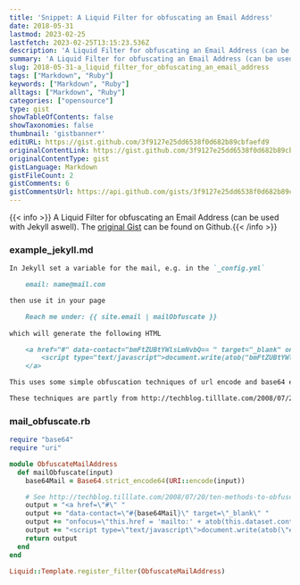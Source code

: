 ```yaml
---
title: 'Snippet: A Liquid Filter for obfuscating an Email Address'
date: 2018-05-31
lastmod: 2023-02-25
lastfetch: 2023-02-25T13:15:23.536Z
description: 'A Liquid Filter for obfuscating an Email Address (can be used with Jekyll aswell).'
summary: 'A Liquid Filter for obfuscating an Email Address (can be used with Jekyll aswell).'
slug: 2018-05-31-a_liquid_filter_for_obfuscating_an_email_address
tags: ["Markdown", "Ruby"]
keywords: ["Markdown", "Ruby"]
alltags: ["Markdown", "Ruby"]
categories: ["opensource"]
type: gist
showTableOfContents: false
showTaxonomies: false
thumbnail: 'gistbanner*'
editURL: https://gist.github.com/3f9127e25dd6538f0d682b89cbfaefd9
originalContentLink: https://gist.github.com/3f9127e25dd6538f0d682b89cbfaefd9
originalContentType: gist
gistLanguage: Markdown
gistFileCount: 2
gistComments: 6
gistCommentsUrl: https://api.github.com/gists/3f9127e25dd6538f0d682b89cbfaefd9/comments
---
```


{{< info >}} A Liquid Filter for obfuscating an Email Address (can be used with Jekyll aswell). The [original Gist](https://gist.github.com/3f9127e25dd6538f0d682b89cbfaefd9) can be found on Github.{{< /info >}}


### example_jekyll.md

```Markdown
In Jekyll set a variable for the mail, e.g. in the `_config.yml`

    email: name@mail.com

then use it in your page

    Reach me under:	{{ site.email | mailObfuscate }}
   
which will generate the following HTML

    <a href="#" data-contact="bmFtZUBtYWlsLmNvbQ== " target="_blank" onfocus="this.href = 'mailto:' + atob(this.dataset.contact)">    
        <script type="text/javascript">document.write(atob("bmFtZUBtYWlsLmNvbQ== "));</script>
    </a>

This uses some simple obfuscation techniques of url encode and base64 encode the mail and use JS to support the link and write it to HTML programmatically. This is certainly not bulletproof, but a good shield and in combination with a good spam filter this will fix your problem with mail crawlers.

These techniques are partly from http://techblog.tilllate.com/2008/07/20/ten-methods-to-obfuscate-e-mail-addresses-compared/

```

### mail_obfuscate.rb

```Ruby
require "base64"
require "uri"

module ObfuscateMailAddress
  def mailObfuscate(input)
    base64Mail = Base64.strict_encode64(URI::encode(input))

    # See http://techblog.tilllate.com/2008/07/20/ten-methods-to-obfuscate-e-mail-addresses-compared/
    output = "<a href=\"#\" "
    output += "data-contact=\"#{base64Mail}\" target=\"_blank\" "
    output += "onfocus=\"this.href = 'mailto:' + atob(this.dataset.contact)\">"
    output += "<script type=\"text/javascript\">document.write(atob(\"#{base64Mail}\"));</script></a>"
    return output
  end
end

Liquid::Template.register_filter(ObfuscateMailAddress)
```

